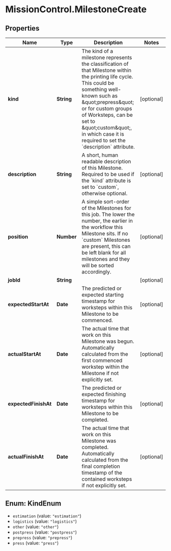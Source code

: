 # MissionControl.MilestoneCreate

## Properties
Name | Type | Description | Notes
------------ | ------------- | ------------- | -------------
**kind** | **String** | The kind of a milestone represents the classification of that Milestone within the printing life cycle. This could be something well-known such as \&quot;prepress\&quot; or for custom groups of Worksteps, can be set to \&quot;custom\&quot;, in which case it is required to set the &#x60;description&#x60; attribute. | [optional] 
**description** | **String** | A short, human readable description of this Milestone. Required to be used if the &#x60;kind&#x60; attribute is set to &#x60;custom&#x60;, otherwise optional. | [optional] 
**position** | **Number** | A simple sort-order of the Milestones for this job. The lower the number, the earlier in the workflow this Milestone sits. If no &#x60;custom&#x60; Milestones are present, this can be left blank for all milestones and they will be sorted accordingly. | [optional] 
**jobId** | **String** |  | [optional] 
**expectedStartAt** | **Date** | The predicted or expected starting timestamp for worksteps within this Milestone to be commenced. | [optional] 
**actualStartAt** | **Date** | The actual time that work on this Milestone was begun. Automatically calculated from the first commenced workstep within the Milestone if not explicitly set. | [optional] 
**expectedFinishAt** | **Date** | The predicted or expected finishing timestamp for worksteps within this Milestone to be completed. | [optional] 
**actualFinishAt** | **Date** | The actual time that work on this Milestone was completed. Automatically calculated from the final completion timestamp of the contained worksteps if not explicitly set. | [optional] 

<a name="KindEnum"></a>
## Enum: KindEnum

* `estimation` (value: `"estimation"`)
* `logistics` (value: `"logistics"`)
* `other` (value: `"other"`)
* `postpress` (value: `"postpress"`)
* `prepress` (value: `"prepress"`)
* `press` (value: `"press"`)

